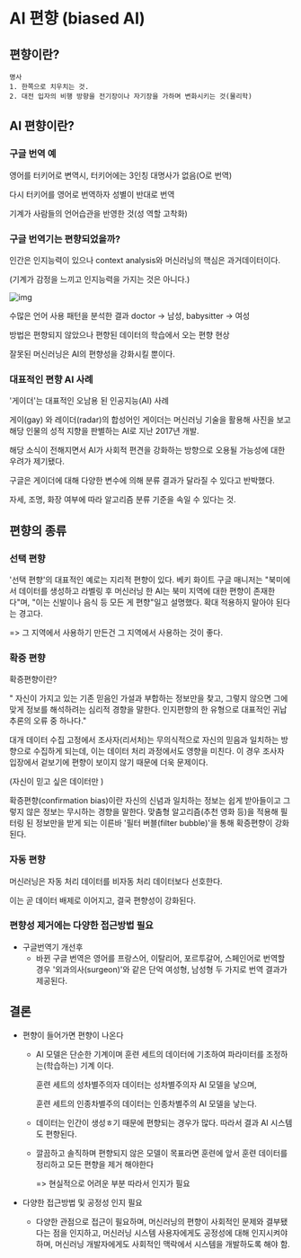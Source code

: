 # AI 편향 (biased AI)

## 편향이란?

```
명사
1. 한쪽으로 치우치는 것.
2. 대전 입자의 비행 방향을 전기장이나 자기장을 가하며 변화시키는 것(물리학)
```



## AI 편향이란?

### 구글 번역 예

 영어를 터키어로 변역시, 터키어에는 3인칭 대명사가 없음(O로 번역)

다시 터키어를 영어로 번역하자 성별이 반대로 번역

기계가 사람들의 언어습관을 반영한 것(성 역할 고착화)



### 구글 번역기는 편향되었을까?

인간은 인지능력이 있으나 context analysis와 머신러닝의 핵심은 과거데이터이다.

(기계가 감정을 느끼고 인지능력을 가지는 것은 아니다.)

![img](https://imgnews.pstatic.net/image/293/2019/06/25/0000024332_002_20190625161216243.jpg?type=w647)

수많은 언어 사용 패턴을 분석한 결과  doctor -> 남성, babysitter -> 여성

방법은 편향되지 않았으나 편향된 데이터의 학습에서 오는 편향 현상



잘못된 머신러닝은 AI의 편향성을 강화시킬 뿐이다.



### 대표적인 편향 AI 사례

'게이더'는 대표적인 오남용 된 인공지능(AI) 사례



게이(gay) 와 레이더(radar)의 합성어인 게이더는 머신러닝 기술을 활용해 사진을 보고 해당 인물의 성적 지향을 판별하는 AI로 지난 2017년 개발.



해당 소식이 전해지면서 AI가 사회적 편견을 강화하는 방향으로 오용될 가능성에 대한 우려가 제기됐다.

구글은 게이더에 대해 다양한 변수에 의해 분류 결과가 달라질 수 있다고 반박했다.

자세, 조명, 화장 여부에 따라 알고리즘 분류 기준을 속일 수 있다는 것.



## 편향의 종류

### 선택 편향

'선택 편향'의 대표적인 예로는 지리적 편향이 있다. 베키 화이트 구글 매니저는 "북미에서 데이터를 생성하고 라벨링 후 머신러닝 한 AI는 북미 지역에 대한 편향이 존재한다"며, "이는 신발이나 음식 등 모든 게 편향"일고 설명했다. 확대 적용하지 말아야 된다는 경고다.

=> 그 지역에서 사용하기 만든건 그 지역에서 사용하는 것이 좋다.



### 확증 편향

확증편향이란?

" 자신이 가지고 있는 기존 믿음인 가설과 부합하는 정보만을 찾고, 그렇지 않으면 그에 맞게 정보를 해석하려는 심리적 경향을 말한다. 인지편향의 한 유형으로 대표적인 귀납 추론의 오류 중 하나다."



대개 데이터 수집 고정에서 조사자(리서처)는 무의식적으로 자신의 믿음과 일치하는 방향으로 수집하게 되는데, 이는 데이터 처리 과정에서도 영향을 미친다. 이 경우 조사자 입장에서 겉보기에 편향이 보이지 않기 때문에 더욱 문제이다.

(자신이 믿고 싶은 데이터만 )



확증편향(confirmation bias)이란 자신의 신념과 일치하는 정보는 쉽게 받아들이고 그렇지 않은 정보는 무시하는 경향을 말한다. 맞춤형 알고리즘(추천 영화 등)을 적용해 필터링 된 정보만을 받게 되는 이른바 '필터 버블(filter bubble)'을 통해 확증편향이 강화된다.



### 자동 편향

 머신러닝은 자동 처리 데이터를 비자동 처리 데이터보다 선호한다.

이는 곧 데이터 배제로 이어지고,  결국 편향성이 강화된다.





### 편향성 제거에는 다양한 접근방법 필요

- 구글번역기 개선후
  - 바뀐 구글 번역은 영어를 프랑스어, 이탈리어, 포르투갈어, 스페인어로 번역할 경우 '외과의사(surgeon)'와 같은 단억 여성형, 남성형 두 가지로 번역 결과가 제공된다.

## 결론

- 편향이 들어가면 편향이 나온다
  - AI 모델은 단순한 기계이며 훈련 세트의 데이터에 기초하여 파라미터를 조정하는(학습하는) 기계 이다.
  
    훈련 세트의 성차별주의자 데이터는 성차별주의자 AI 모델을 낳으며, 
  
    훈련 세트의 인종차별주의 데이터는 인종차별주의 AI 모델을 낳는다.
  
  - 데이터는 인간이 생성ㅎ기 때문에 편향되는 경우가 많다. 따라서 결과 AI 시스템도 편향된다.
  
  - 깔끔하고 솔직하며 편향되지 않은 모델이 목표라면 훈련에 앞서 훈련 데이터를 정리하고 모든 편향을 제거 해야한다
  
    => 현실적으로 어려운 부분 따라서 인지가 필요
- 다양한 접근방법 및 공정성 인지 필요
  
  - 다양한 관점으로 접근이 필요하며, 머신러닝의 편향이 사회적인 문제와 결부됐다는 점을 인지하고, 머신러닝 시스템 사용자에게도 공정성에 대해 인지시켜야 하며, 머신러닝 개발자에게도 사회적인 맥락에서 시스템을 개발하도록 해야 함.